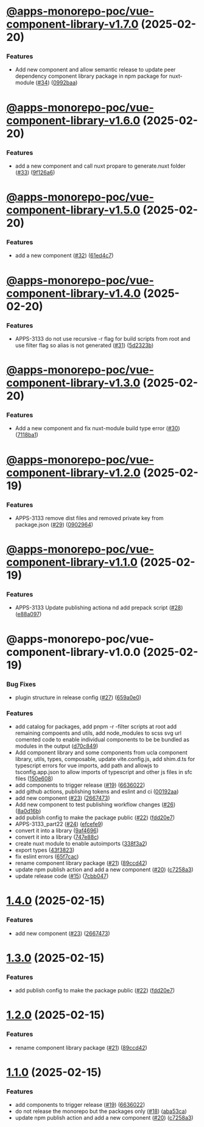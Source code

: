 # [@apps-monorepo-poc/vue-component-library-v1.7.0](https://github.com/UCLALibrary/apps-monorepo-poc/compare/@apps-monorepo-poc/vue-component-library-v1.6.0...@apps-monorepo-poc/vue-component-library-v1.7.0) (2025-02-20)


### Features

* Add new component and allow semantic release to update peer dependency component library package in npm package for nuxt-module ([#34](https://github.com/UCLALibrary/apps-monorepo-poc/issues/34)) ([0992baa](https://github.com/UCLALibrary/apps-monorepo-poc/commit/0992baad60f8253bd0482cdf258882155248dc11))

# [@apps-monorepo-poc/vue-component-library-v1.6.0](https://github.com/UCLALibrary/apps-monorepo-poc/compare/@apps-monorepo-poc/vue-component-library-v1.5.0...@apps-monorepo-poc/vue-component-library-v1.6.0) (2025-02-20)


### Features

* add a new component and call nuxt propare to generate.nuxt folder ([#33](https://github.com/UCLALibrary/apps-monorepo-poc/issues/33)) ([9f126a6](https://github.com/UCLALibrary/apps-monorepo-poc/commit/9f126a6a58cab5b654b5c922194567ca55f44d67))

# [@apps-monorepo-poc/vue-component-library-v1.5.0](https://github.com/UCLALibrary/apps-monorepo-poc/compare/@apps-monorepo-poc/vue-component-library-v1.4.0...@apps-monorepo-poc/vue-component-library-v1.5.0) (2025-02-20)


### Features

* add a new component ([#32](https://github.com/UCLALibrary/apps-monorepo-poc/issues/32)) ([61ed4c7](https://github.com/UCLALibrary/apps-monorepo-poc/commit/61ed4c768c7b4d9075bb21c3e26b97c2fb325f3d))

# [@apps-monorepo-poc/vue-component-library-v1.4.0](https://github.com/UCLALibrary/apps-monorepo-poc/compare/@apps-monorepo-poc/vue-component-library-v1.3.0...@apps-monorepo-poc/vue-component-library-v1.4.0) (2025-02-20)


### Features

* APPS-3133 do not use recursive -r flag for build scripts from root and use filter flag so alias is not generated ([#31](https://github.com/UCLALibrary/apps-monorepo-poc/issues/31)) ([5d2323b](https://github.com/UCLALibrary/apps-monorepo-poc/commit/5d2323b193e336a8be9ebd282a0ad51683121f30))

# [@apps-monorepo-poc/vue-component-library-v1.3.0](https://github.com/UCLALibrary/apps-monorepo-poc/compare/@apps-monorepo-poc/vue-component-library-v1.2.0...@apps-monorepo-poc/vue-component-library-v1.3.0) (2025-02-20)


### Features

* Add a new component and fix nuxt-module build type error ([#30](https://github.com/UCLALibrary/apps-monorepo-poc/issues/30)) ([7118ba1](https://github.com/UCLALibrary/apps-monorepo-poc/commit/7118ba1e4f4382a3ba9b8bad82f74ef42996c4b1))

# [@apps-monorepo-poc/vue-component-library-v1.2.0](https://github.com/UCLALibrary/apps-monorepo-poc/compare/@apps-monorepo-poc/vue-component-library-v1.1.0...@apps-monorepo-poc/vue-component-library-v1.2.0) (2025-02-19)


### Features

* APPS-3133 remove dist files and removed private key from package.json ([#29](https://github.com/UCLALibrary/apps-monorepo-poc/issues/29)) ([0902964](https://github.com/UCLALibrary/apps-monorepo-poc/commit/0902964862d38fb08c47c3814c7b3a4959668ac9))

# [@apps-monorepo-poc/vue-component-library-v1.1.0](https://github.com/UCLALibrary/apps-monorepo-poc/compare/@apps-monorepo-poc/vue-component-library-v1.0.0...@apps-monorepo-poc/vue-component-library-v1.1.0) (2025-02-19)


### Features

* APPS-3133 Update publishing actiona nd add prepack script ([#28](https://github.com/UCLALibrary/apps-monorepo-poc/issues/28)) ([e88a097](https://github.com/UCLALibrary/apps-monorepo-poc/commit/e88a09790e7a237c42b1fb4c00040939ff7ace27))

# @apps-monorepo-poc/vue-component-library-v1.0.0 (2025-02-19)


### Bug Fixes

* plugin structure in release config ([#27](https://github.com/UCLALibrary/apps-monorepo-poc/issues/27)) ([659a0e0](https://github.com/UCLALibrary/apps-monorepo-poc/commit/659a0e0712708e38cbdff6957cd0f9b77f6d7859))


### Features

* add catalog for packages, add pnpm -r -filter scripts at root add remaining compoents and utils, add node_modules to scss svg url comented code to enable individual components to be be bundled as modules in the output ([d70c849](https://github.com/UCLALibrary/apps-monorepo-poc/commit/d70c8490bf9e99c2bdde8c127854b8ab2e9a45fa))
* Add component library and some components from ucla component library, utils, types, composable, update vite.config.js, add shim.d.ts for typescript errors for vue imports, add path and allowjs to tsconfig.app.json to allow imports of typescript and other js files in sfc files ([150e608](https://github.com/UCLALibrary/apps-monorepo-poc/commit/150e608e6feba8f1999d970238bf759f7f960244))
* add components to trigger release ([#19](https://github.com/UCLALibrary/apps-monorepo-poc/issues/19)) ([6636022](https://github.com/UCLALibrary/apps-monorepo-poc/commit/6636022b9558b28e35f65a6dd984207008da2187))
* add github actions, publishing tokens and eslint and ci ([00192aa](https://github.com/UCLALibrary/apps-monorepo-poc/commit/00192aae80e50a02e60a29ea68d9c1ae43603a46))
* add new component ([#23](https://github.com/UCLALibrary/apps-monorepo-poc/issues/23)) ([2667473](https://github.com/UCLALibrary/apps-monorepo-poc/commit/26674734b2a2010023c10b12f5816af7a73969f6))
* Add new component to test publishing workflow changes ([#26](https://github.com/UCLALibrary/apps-monorepo-poc/issues/26)) ([8a0d16b](https://github.com/UCLALibrary/apps-monorepo-poc/commit/8a0d16b8b4e1c38d51b1ff43747cb103f9c490eb))
* add publish config to make the package public ([#22](https://github.com/UCLALibrary/apps-monorepo-poc/issues/22)) ([fdd20e7](https://github.com/UCLALibrary/apps-monorepo-poc/commit/fdd20e78f07034c9856d2f7ea090a9dbad08f19d))
* APPS-3133_part22 ([#24](https://github.com/UCLALibrary/apps-monorepo-poc/issues/24)) ([efcefe9](https://github.com/UCLALibrary/apps-monorepo-poc/commit/efcefe97b1a3a4c9c02ed49ed1c018559c0321d3))
* convert it into a library ([9af4696](https://github.com/UCLALibrary/apps-monorepo-poc/commit/9af469670d17e111d763d89df28ff8a8a71fc68b))
* convert it into a library ([747e88c](https://github.com/UCLALibrary/apps-monorepo-poc/commit/747e88c70a9b2d1a31ce684450b39111eb5621c2))
* create nuxt module to enable autoimports ([338f3a2](https://github.com/UCLALibrary/apps-monorepo-poc/commit/338f3a2093612d2a645e11989f7485603863efcb))
* export types ([43f3823](https://github.com/UCLALibrary/apps-monorepo-poc/commit/43f3823f5a4ff41f25aa4e9db91d112b5b1a1ac2))
* fix eslint errors ([65f7cac](https://github.com/UCLALibrary/apps-monorepo-poc/commit/65f7cac350a1474ca950e2f82a81ba8244e27dd2))
* rename component library package ([#21](https://github.com/UCLALibrary/apps-monorepo-poc/issues/21)) ([89ccd42](https://github.com/UCLALibrary/apps-monorepo-poc/commit/89ccd425889743eab9c2573d645d0e44e376b338))
* update npm publish action and add a new component ([#20](https://github.com/UCLALibrary/apps-monorepo-poc/issues/20)) ([c7258a3](https://github.com/UCLALibrary/apps-monorepo-poc/commit/c7258a3dbc927db1eed21114b8e621e96fbfe339))
* update release code ([#15](https://github.com/UCLALibrary/apps-monorepo-poc/issues/15)) ([7cbb047](https://github.com/UCLALibrary/apps-monorepo-poc/commit/7cbb04776d6e55d0d49bf5646c3402e821767e12))

# [1.4.0](https://github.com/UCLALibrary/apps-monorepo-poc/compare/v1.3.0...v1.4.0) (2025-02-15)


### Features

* add new component ([#23](https://github.com/UCLALibrary/apps-monorepo-poc/issues/23)) ([2667473](https://github.com/UCLALibrary/apps-monorepo-poc/commit/26674734b2a2010023c10b12f5816af7a73969f6))

# [1.3.0](https://github.com/UCLALibrary/apps-monorepo-poc/compare/v1.2.0...v1.3.0) (2025-02-15)


### Features

* add publish config to make the package public ([#22](https://github.com/UCLALibrary/apps-monorepo-poc/issues/22)) ([fdd20e7](https://github.com/UCLALibrary/apps-monorepo-poc/commit/fdd20e78f07034c9856d2f7ea090a9dbad08f19d))

# [1.2.0](https://github.com/UCLALibrary/apps-monorepo-poc/compare/v1.1.0...v1.2.0) (2025-02-15)


### Features

* rename component library package ([#21](https://github.com/UCLALibrary/apps-monorepo-poc/issues/21)) ([89ccd42](https://github.com/UCLALibrary/apps-monorepo-poc/commit/89ccd425889743eab9c2573d645d0e44e376b338))

# [1.1.0](https://github.com/UCLALibrary/apps-monorepo-poc/compare/v1.0.0...v1.1.0) (2025-02-15)


### Features

* add components to trigger release ([#19](https://github.com/UCLALibrary/apps-monorepo-poc/issues/19)) ([6636022](https://github.com/UCLALibrary/apps-monorepo-poc/commit/6636022b9558b28e35f65a6dd984207008da2187))
* do not release the monorepo but the packages only ([#18](https://github.com/UCLALibrary/apps-monorepo-poc/issues/18)) ([aba53ca](https://github.com/UCLALibrary/apps-monorepo-poc/commit/aba53ca02df1621d5bfb784faf40b3d8d03fc50e))
* update npm publish action and add a new component ([#20](https://github.com/UCLALibrary/apps-monorepo-poc/issues/20)) ([c7258a3](https://github.com/UCLALibrary/apps-monorepo-poc/commit/c7258a3dbc927db1eed21114b8e621e96fbfe339))
